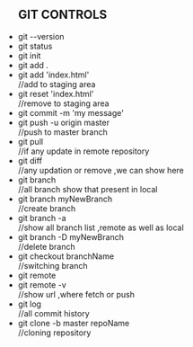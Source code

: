 
<ul>
<h2>GIT CONTROLS</h2>

<li>git --version</li>
<li>git status</li>
<li>git init</li>
<li>git add .</li>
<li>git add 'index.html'</li>//add to staging area
<li>git reset 'index.html'</li>//remove to staging area

<li>git commit -m 'my  message'</li>
<li>git push -u origin master</li>//push to master branch


<li>git pull</li>//if any update in remote repository

<li> git diff</li>//any updation or remove ,we can show here
<li> git branch</li> //all branch show that present in local
<li> git branch myNewBranch</li>//create branch
<li> git branch -a</li> //show all branch list ,remote as well as local
<li> git branch -D myNewBranch</li> //delete branch

<li>git checkout branchName </li>//switching branch

<li>git remote </li> 
<li>git remote -v </li> //show url ,where fetch or push

<li>git log</li>//all commit history
<li>git clone -b master repoName</li>//cloning repository


</ul>